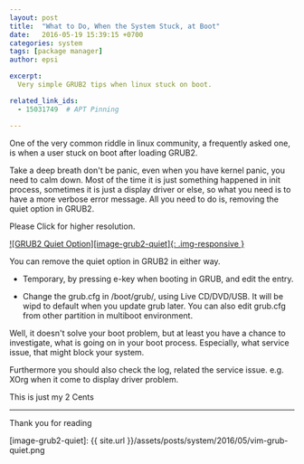 ```yaml
---
layout: post
title:  "What to Do, When the System Stuck, at Boot"
date:   2016-05-19 15:39:15 +0700
categories: system
tags: [package manager]
author: epsi

excerpt:
  Very simple GRUB2 tips when linux stuck on boot.

related_link_ids:
  - 15031749  # APT Pinning

---
```


One of the very common riddle in linux community, a frequently asked one,
is when a user stuck on boot after loading GRUB2.
 
Take a deep breath don't be panic, even when you have kernel panic, you need to calm down. 
Most of the time it is just something happened in init process,
sometimes it is just a display driver or else,
so what you need is to have a more verbose error message.
All you need to do is, removing the quiet option in GRUB2.

Please Click for higher resolution.

[![GRUB2 Quiet Option][image-grub2-quiet]{: .img-responsive }][hires-grub2-quiet]

You can remove the quiet option in GRUB2 in either way.

* Temporary, by pressing e-key when booting in GRUB, and edit the entry.

* Change the grub.cfg in /boot/grub/, using Live CD/DVD/USB.
  It will be wipd to default when you update grub later.
  You can also edit grub.cfg from other partition in multiboot environment.
  
Well, it doesn't solve your boot problem,
but at least you have a chance to investigate,
what is going on in your boot process.
Especially, what service issue, that might block your system.

Furthermore you should also check the log, related the service issue.
e.g. XOrg when it come to display driver problem.

This is just my 2 Cents

-- -- --


Thank you for reading


[//]: <> ( -- -- -- links below -- -- -- )

[image-grub2-quiet]: {{ site.url }}/assets/posts/system/2016/05/vim-grub-quiet.png

[hires-grub2-quiet]: https://lh3.googleusercontent.com/e--6y5ffcgksD2Gjsyo4fM1caPeeKw9D0Iufa0CrIaQsrGFxeCEpk2UEJJ-DJKgUyftkonr9tDPbKJ1BRGSNeOzmDMUK-xPfgU8VJOHgPqJxPJXiX9qfBV96fNTw8me8cP_psnrVCkfWG6z8Da_Y6jbcb4IAyaKxM_wBksJ2np4O9CQHsMKIQZVqC54PpjH4JlPx1d-2Bw35D1Q7R1Qauv7XOmnYUuL1iVAdKOztYIIKHqx4W94lW2TUc5JRd8ageXNwLmz7L7VaCogcX-xPlaqgF2eRh1Zkq9CmfjXEvidNadoixMSKDZf835jrULIUTquukh_YptRfXpSTILvhqxU2FGdAaRRwdAIzG1hxmzNXxcwNfnlnPityYtyKiiWMRsS2AL3eqBn9_4nAB-lXGDsoIy-Pj5QJct3lhyYx4f3qtrav1ufe8s-giniL5bVIr1mQ_kGYXV-G2peZkFt_cGVaKxXcLLUT8_qDsNBG25BaIpFemCnKYwOHH3XIlSITwjZB1uatcgBDCFcOFfQRr14bif92WMaqvJ-O4m0Ifyo1YQcPysXPcAzQpdUkLsJCp2BHyqLPgDskPmHCiM7eB0w18AD26prYvqreizkTl3IqngeF=w0
